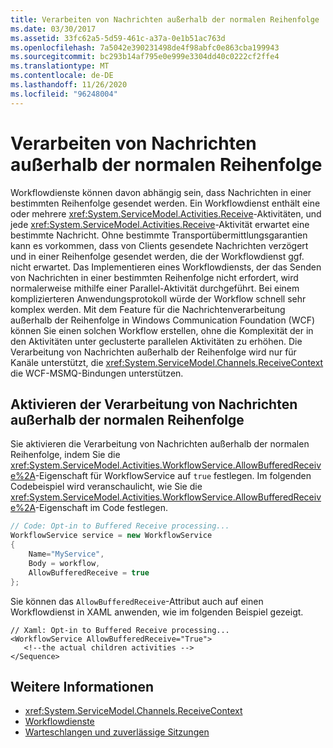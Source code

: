 ```yaml
---
title: Verarbeiten von Nachrichten außerhalb der normalen Reihenfolge
ms.date: 03/30/2017
ms.assetid: 33fc62a5-5d59-461c-a37a-0e1b51ac763d
ms.openlocfilehash: 7a5042e390231498de4f98abfc0e863cba199943
ms.sourcegitcommit: bc293b14af795e0e999e3304dd40c0222cf2ffe4
ms.translationtype: MT
ms.contentlocale: de-DE
ms.lasthandoff: 11/26/2020
ms.locfileid: "96248004"
---
```

# <a name="out-of-order-message-processing"></a>Verarbeiten von Nachrichten außerhalb der normalen Reihenfolge

Workflowdienste können davon abhängig sein, dass Nachrichten in einer bestimmten Reihenfolge gesendet werden. Ein Workflowdienst enthält eine oder mehrere <xref:System.ServiceModel.Activities.Receive>-Aktivitäten, und jede <xref:System.ServiceModel.Activities.Receive>-Aktivität erwartet eine bestimmte Nachricht. Ohne bestimmte Transportübermittlungsgarantien kann es vorkommen, dass von Clients gesendete Nachrichten verzögert und in einer Reihenfolge gesendet werden, die der Workflowdienst ggf. nicht erwartet. Das Implementieren eines Workflowdiensts, der das Senden von Nachrichten in einer bestimmten Reihenfolge nicht erfordert, wird normalerweise mithilfe einer Parallel-Aktivität durchgeführt. Bei einem komplizierteren Anwendungsprotokoll würde der Workflow schnell sehr komplex werden.  Mit dem Feature für die Nachrichtenverarbeitung außerhalb der Reihenfolge in Windows Communication Foundation (WCF) können Sie einen solchen Workflow erstellen, ohne die Komplexität der in den Aktivitäten unter geclusterte parallelen Aktivitäten zu erhöhen. Die Verarbeitung von Nachrichten außerhalb der Reihenfolge wird nur für Kanäle unterstützt, die <xref:System.ServiceModel.Channels.ReceiveContext> die WCF-MSMQ-Bindungen unterstützen.  
  
## <a name="enabling-out-of-order-message-processing"></a>Aktivieren der Verarbeitung von Nachrichten außerhalb der normalen Reihenfolge  

 Sie aktivieren die Verarbeitung von Nachrichten außerhalb der normalen Reihenfolge, indem Sie die <xref:System.ServiceModel.Activities.WorkflowService.AllowBufferedReceive%2A>-Eigenschaft für WorkflowService auf `true` festlegen. Im folgenden Codebeispiel wird veranschaulicht, wie Sie die <xref:System.ServiceModel.Activities.WorkflowService.AllowBufferedReceive%2A>-Eigenschaft im Code festlegen.  
  
```csharp  
// Code: Opt-in to Buffered Receive processing...  
WorkflowService service = new WorkflowService  
{  
    Name="MyService",  
    Body = workflow,  
    AllowBufferedReceive = true  
};  
```  
  
 Sie können das `AllowBufferedReceive`-Attribut auch auf einen Workflowdienst in XAML anwenden, wie im folgenden Beispiel gezeigt.  
  
```xaml  
// Xaml: Opt-in to Buffered Receive processing...  
<WorkflowService AllowBufferedReceive="True">  
   <!--the actual children activities -->  
</Sequence>  
```  
  
## <a name="see-also"></a>Weitere Informationen

- <xref:System.ServiceModel.Channels.ReceiveContext>
- [Workflowdienste](workflow-services.md)
- [Warteschlangen und zuverlässige Sitzungen](queues-and-reliable-sessions.md)
